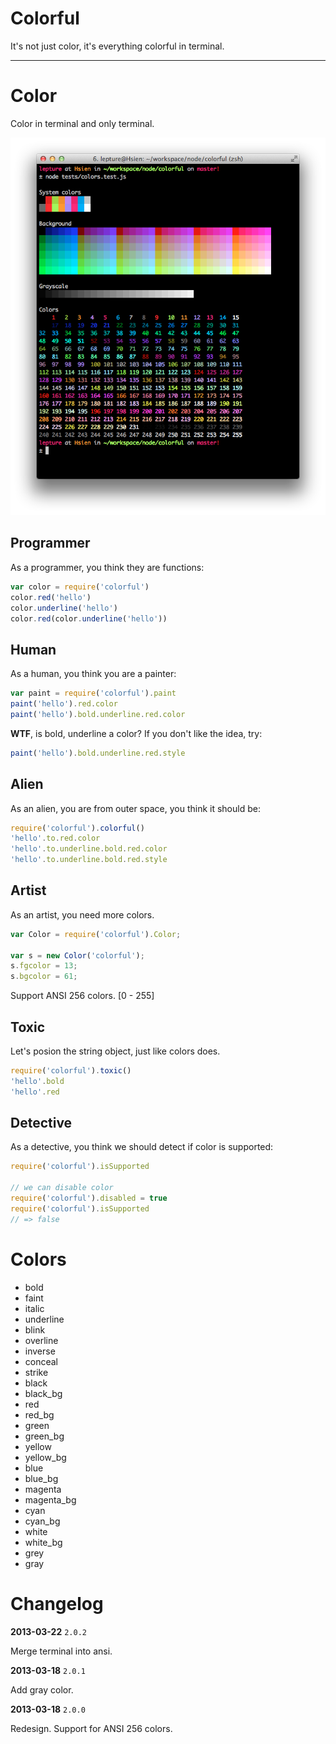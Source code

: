 # Colorful

It's not just color, it's everything colorful in terminal.

---------------------

# Color

Color in terminal and only terminal.

![screen shot](./screen-shot.png)

## Programmer

As a programmer, you think they are functions:

```javascript
var color = require('colorful')
color.red('hello')
color.underline('hello')
color.red(color.underline('hello'))
```

## Human

As a human, you think you are a painter:

```javascript
var paint = require('colorful').paint
paint('hello').red.color
paint('hello').bold.underline.red.color
```

**WTF**, is bold, underline a color? If you don't like the idea, try:

```javascript
paint('hello').bold.underline.red.style
```

## Alien

As an alien, you are from outer space, you think it should be:

```javascript
require('colorful').colorful()
'hello'.to.red.color
'hello'.to.underline.bold.red.color
'hello'.to.underline.bold.red.style
```


## Artist

As an artist, you need more colors.

```javascript
var Color = require('colorful').Color;

var s = new Color('colorful');
s.fgcolor = 13;
s.bgcolor = 61;
```

Support ANSI 256 colors. [0 - 255]


## Toxic

Let's posion the string object, just like colors does.

```javascript
require('colorful').toxic()
'hello'.bold
'hello'.red
```


## Detective

As a detective, you think we should detect if color is supported:

```javascript
require('colorful').isSupported

// we can disable color
require('colorful').disabled = true
require('colorful').isSupported
// => false
```

# Colors

- bold
- faint
- italic
- underline
- blink
- overline
- inverse
- conceal
- strike
- black
- black_bg
- red
- red_bg
- green
- green_bg
- yellow
- yellow_bg
- blue
- blue_bg
- magenta
- magenta_bg
- cyan
- cyan_bg
- white
- white_bg
- grey
- gray

# Changelog

**2013-03-22** `2.0.2`

Merge terminal into ansi.

**2013-03-18** `2.0.1`

Add gray color.

**2013-03-18** `2.0.0`

Redesign. Support for ANSI 256 colors.
